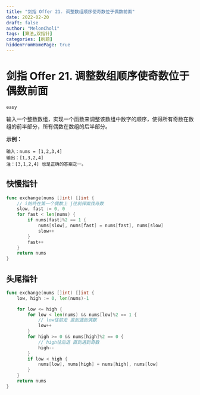 ```yaml
---
title: "剑指 Offer 21. 调整数组顺序使奇数位于偶数前面"
date: 2022-02-20
draft: false
author: "MelonCholi"
tags: [算法,双指针]
categories: [刷题]
hiddenFromHomePage: true
---
```


# 剑指 Offer 21. 调整数组顺序使奇数位于偶数前面

`easy`

输入一个整数数组，实现一个函数来调整该数组中数字的顺序，使得所有奇数在数组的前半部分，所有偶数在数组的后半部分。

**示例：**

```
输入：nums = [1,2,3,4]
输出：[1,3,2,4] 
注：[3,1,2,4] 也是正确的答案之一。
```

## 快慢指针

```go
func exchange(nums []int) []int {
	// i始终在第一个偶数上 j往前探索找奇数
	slow, fast := 0, 0
	for fast < len(nums) {
		if nums[fast]%2 == 1 {
			nums[slow], nums[fast] = nums[fast], nums[slow]
			slow++
		}
		fast++
	}
	return nums
}
```

## 头尾指针

```go
func exchange(nums []int) []int {
	low, high := 0, len(nums)-1

	for low <= high {
		for low < len(nums) && nums[low]%2 == 1 {
			// low往前走 直到遇到偶数
			low++
		}
		for high >= 0 && nums[high]%2 == 0 {
			// high往后退 直到遇到奇数
			high--
		}
		if low < high {
			nums[low], nums[high] = nums[high], nums[low]
		}
	}
	return nums
}
```


